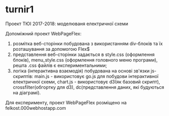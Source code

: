 # turnir1
Проект ТЮІ 2017-2018: моделюваня електричної схеми

Допоміжний проект WebPageFlex:
1) розмітка веб-сторінки побудована з використанням div-блоків та їх розташування за допомогою Flex$
2) представлення веб-сторінки задається в style.css (оформлення блоків), menu_style.css (оформлення головного меню програми),
   решта .css файлів є експериментальними;
3) логіка (інтерактивна взаємодія) побудована на основі зв'язки js-скриптів: main.js - використовує go.js для побудови
   інтерактивної електричної схеми, chart.js - використовує d3(як базовий скрипт), crossfilter(обгортку для d3), dc(представлення
   даних, які будуються на діаграмі).

Для експерименту, проект WebPageFlex розміщено на felkost.000webhostapp.com
